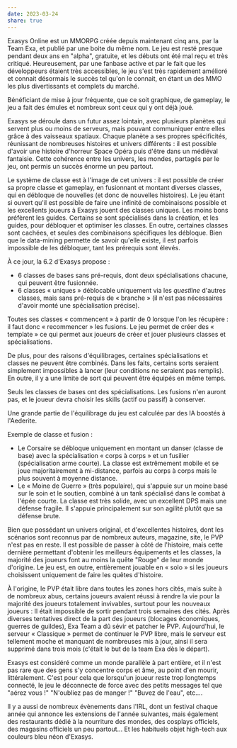 ```yaml
---
date: 2023-03-24
share: true
---
```


Exasys Online est un MMORPG créée depuis maintenant cinq ans, par la Team Exa, et publié par une boite du même nom. Le jeu est resté presque pendant deux ans en "alpha", gratuite, et les débuts ont été mal reçu et très critiqué. Heureusement, par une fanbase active et par le fait que les développeurs étaient très accessibles, le jeu s'est très rapidement amélioré et connait désormais le succès tel qu'on le connait, en étant un des MMO les plus divertissants et complets du marché.

Bénéficiant de mise à jour fréquente, que ce soit graphique, de gameplay, le jeu a fait des émules et nombreux sont ceux qui y ont déjà joué.

Exasys se déroule dans un futur assez lointain, avec plusieurs planètes qui servent plus ou moins de serveurs, mais pouvant communiquer entre elles grâce à des vaisseaux spatiaux. Chaque planète a ses propres spécificités, réunissant de nombreuses histoires et univers différents : il est possible d'avoir une histoire d'horreur Space Opéra puis d'être dans un médiéval fantaisie. Cette cohérence entre les univers, les mondes, partagés par le jeu, ont permis un succès énorme un peu partout.

Le système de classe est à l'image de cet univers : il est possible de créer sa propre classe et gameplay, en fusionnant et montant diverses classes, qui en débloque de nouvelles (et donc de nouvelles histoires). Le jeu étant si ouvert qu'il est possible de faire une infinité de combinaisons possible et les excellents joueurs à Exasys jouent des classes uniques. Les moins bons préfèrent les guides. Certains se sont spécialisés dans la création, et les guides, pour débloquer et optimiser les classes. En outre, certaines classes sont cachées, et seules des combinaisons spécifiques les débloque. Bien que le data-mining permette de savoir qu'elle existe, il est parfois impossible de les débloquer, tant les prérequis sont élevés.

À ce jour, la 6.2 d'Exasys propose : 
- 6 classes de bases sans pré-requis, dont deux spécialisations chacune, qui peuvent être fusionnée.
- 6 classes « uniques » déblocable uniquement via les *questline* d'autres classes, mais sans pré-requis de « branche » (il n'est pas nécessaires d'avoir monté une spécialisation précise).

Toutes ses classes « commencent » à partir de 0 lorsque l'on les récupère : il faut donc « recommencer » les fusions. Le jeu permet de créer des « template » ce qui permet aux joueurs de créer et jouer plusieurs classes et spécialisations.

De plus, pour des raisons d'équilibrages, certaines spécialisations et classes ne peuvent être combinés. Dans les faits, certains sorts seraient simplement impossibles à lancer (leur conditions ne seraient pas remplis). En outre, il y a une limite de sort qui peuvent être équipés en même temps.

Seuls les classes de bases ont des spécialisations. Les fusions n'en auront pas, et le joueur devra choisir les skills (actif ou passif) à conserver. 

Une grande partie de l'équilibrage du jeu est calculée par des IA boostés à l'Aederite.

Exemple de classe et fusion : 
- Le Corsaire se débloque uniquement en montant un danser (classe de base) avec la spécialisation « corps à corps » et un fusilier (spécialisation arme courte). La classe est extrêmement mobile et se joue majoritairement à mi-distance, parfois au corps à corps mais le plus souvent à moyenne distance.
- Le « Moine de Guerre » (très populaire), qui s'appuie sur un moine basé sur le soin et le soutien, combiné à un tank spécialisé dans le combat à l'épée courte. La classe est très solide, avec un excellent DPS mais une défense fragile. Il s'appuie principalement sur son agilité plutôt que sa défense brute.

Bien que possédant un univers original, et d'excellentes histoires, dont les scénarios sont reconnus par de nombreux auteurs, magazine, site, le PVP n'est pas en reste. Il est possible de passer à côté de l'histoire, mais cette dernière permettant d'obtenir les meilleurs équipements et les classes, la majorité des joueurs font au moins la quête "Rouge" de leur monde d'origine. Le jeu est, en outre, entièrement jouable en « solo » si les joueurs choisissent uniquement de faire les quêtes d'histoire. 

À l'origine, le PVP était libre dans toutes les zones hors cités, mais suite à de nombreux abus, certains joueurs avaient réussi à rendre la vie pour la majorité des joueurs totalement invivables, surtout pour les nouveaux joueurs : Il était impossible de sortir pendant trois semaines des cités. Après diverses tentatives direct de la part des joueurs (blocages économiques, guerres de guildes), Exa Team a dû sévir et patcher le PVP. Aujourd'hui, le serveur « Classique » permet de continuer le PVP libre, mais le serveur est tellement moche et manquant de nombreuses mis à jour, ainsi il sera supprimé dans trois mois (c'était le but de la team Exa dès le départ).

Exasys est considéré comme un monde parallèle à part entière, et il n'est pas rare que des gens s'y concentre corps et âme, au point d'en mourir, littéralement. C'est pour cela que lorsqu'un joueur reste trop longtemps connecté, le jeu le déconnecte de force avec des petits messages tel que "aérez vous !" "N'oubliez pas de manger !" "Buvez de l'eau", etc....

Il y a aussi de nombreux évènements dans l'IRL, dont un festival chaque année qui annonce les extensions de l'année suivantes, mais également des restaurants dédié à la nourriture des mondes, des cosplays officiels, des magasins officiels un peu partout... Et les habituels objet high-tech aux couleurs bleu néon d'Exasys.